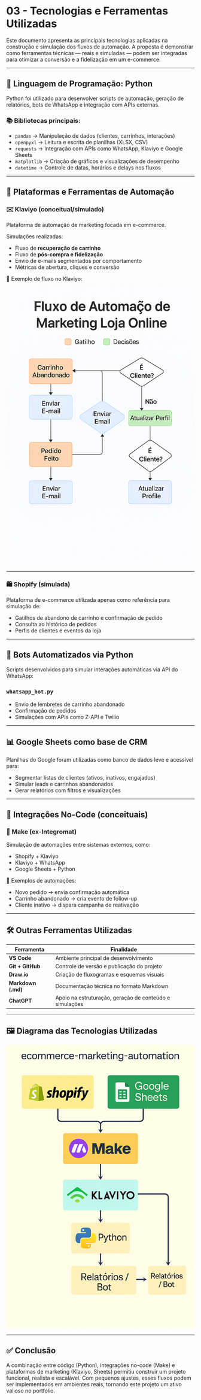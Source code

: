 # 03 - Tecnologias e Ferramentas Utilizadas

Este documento apresenta as principais tecnologias aplicadas na construção e simulação dos fluxos de automação. A proposta é demonstrar como ferramentas técnicas — reais e simuladas — podem ser integradas para otimizar a conversão e a fidelização em um e-commerce.

---

## 🐍 Linguagem de Programação: Python

Python foi utilizado para desenvolver scripts de automação, geração de relatórios, bots de WhatsApp e integração com APIs externas.

### 📚 Bibliotecas principais:

- `pandas` → Manipulação de dados (clientes, carrinhos, interações)  
- `openpyxl` → Leitura e escrita de planilhas (XLSX, CSV)  
- `requests` → Integração com APIs como WhatsApp, Klaviyo e Google Sheets  
- `matplotlib` → Criação de gráficos e visualizações de desempenho  
- `datetime` → Controle de datas, horários e delays nos fluxos

---

## 🧩 Plataformas e Ferramentas de Automação

### ✉️ Klaviyo (conceitual/simulado)

Plataforma de automação de marketing focada em e-commerce.

Simulações realizadas:

- Fluxo de **recuperação de carrinho**  
- Fluxo de **pós-compra e fidelização**  
- Envio de e-mails segmentados por comportamento  
- Métricas de abertura, cliques e conversão

📸 Exemplo de fluxo no Klaviyo:  
![Klaviyo Flow](../assets/screenshots/klaviyo_workflow.png)

---

### 🛍️ Shopify (simulada)

Plataforma de e-commerce utilizada apenas como referência para simulação de:

- Gatilhos de abandono de carrinho e confirmação de pedido  
- Consulta ao histórico de pedidos  
- Perfis de clientes e eventos da loja

---

## 🤖 Bots Automatizados via Python

Scripts desenvolvidos para simular interações automáticas via API do WhatsApp:

### `whatsapp_bot.py`

- Envio de lembretes de carrinho abandonado  
- Confirmação de pedidos  
- Simulações com APIs como Z-API e Twilio

---

## 📊 Google Sheets como base de CRM

Planilhas do Google foram utilizadas como banco de dados leve e acessível para:

- Segmentar listas de clientes (ativos, inativos, engajados)  
- Simular leads e carrinhos abandonados  
- Gerar relatórios com filtros e visualizações

---

## 🔄 Integrações No-Code (conceituais)

### 🔧 Make (ex-Integromat)

Simulação de automações entre sistemas externos, como:

- Shopify + Klaviyo  
- Klaviyo + WhatsApp  
- Google Sheets + Python  

🔁 Exemplos de automações:

- Novo pedido → envia confirmação automática  
- Carrinho abandonado → cria evento de follow-up  
- Cliente inativo → dispara campanha de reativação

---

## 🛠️ Outras Ferramentas Utilizadas

| Ferramenta       | Finalidade                                                  |
|------------------|-------------------------------------------------------------|
| **VS Code**      | Ambiente principal de desenvolvimento                      |
| **Git + GitHub** | Controle de versão e publicação do projeto                 |
| **Draw.io**      | Criação de fluxogramas e esquemas visuais                  |
| **Markdown (.md)** | Documentação técnica no formato Markdown                |
| **ChatGPT**      | Apoio na estruturação, geração de conteúdo e simulações    |

---

## 🖼️ Diagrama das Tecnologias Utilizadas

<p align="center">
  <img src="../assets/screenshots/fluxo_tecnologias_usadas.png" alt="Fluxo de Tecnologias Usadas no Projeto" width="700"/>
</p>

---

## ✅ Conclusão

A combinação entre código (Python), integrações no-code (Make) e plataformas de marketing (Klaviyo, Sheets) permitiu construir um projeto funcional, realista e escalável. Com pequenos ajustes, esses fluxos podem ser implementados em ambientes reais, tornando este projeto um ativo valioso no portfólio.